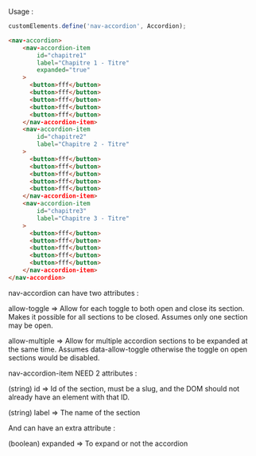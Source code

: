 Usage : 

```javascript
customElements.define('nav-accordion', Accordion);
```

```html
<nav-accordion>
    <nav-accordion-item
        id="chapitre1"
        label="Chapitre 1 - Titre"
        expanded="true"
    >
      <button>fff</button>
      <button>fff</button>
      <button>fff</button>
      <button>fff</button>
      <button>fff</button>
    </nav-accordion-item>
    <nav-accordion-item
        id="chapitre2"
        label="Chapitre 2 - Titre"
    >
      <button>fff</button>
      <button>fff</button>
      <button>fff</button>
      <button>fff</button>
      <button>fff</button>
    </nav-accordion-item>
    <nav-accordion-item
        id="chapitre3"
        label="Chapitre 3 - Titre"
    >
      <button>fff</button>
      <button>fff</button>
      <button>fff</button>
      <button>fff</button>
      <button>fff</button>
    </nav-accordion-item>
</nav-accordion>
```

nav-accordion can have two attributes : 

allow-toggle => Allow for each toggle to both open and close its section. Makes it possible for all sections to be closed. Assumes only one section may be open.

allow-multiple => Allow for multiple accordion sections to be expanded at the same time. Assumes data-allow-toggle otherwise the toggle on open sections would be disabled.



nav-accordion-item NEED 2 attributes :

(string) id => Id of the section, must be a slug, and the DOM should not already have an element with that ID.

(string) label => The name of the section

And can have an extra attribute :

(boolean) expanded => To expand or not the accordion
